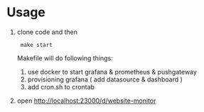 # Usage

1. clone code and then

        make start

    Makefile will do following things:

    1. use docker to start grafana & prometheus & pushgateway
    1. provisioning grafana ( add datasource & dashboard )
    1. add cron.sh to crontab

1. open [http://localhost:23000/d/website-monitor](http://localhost:23000/d/website-monitor)

